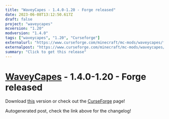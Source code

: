```yaml
---
title: "WaveyCapes - 1.4.0-1.20 - Forge released"
date: 2023-06-08T13:12:50.617Z
draft: false
project: "waveycapes"
mcversion: "1.20"
modversion: "1.4.0"
tags: ["waveycapes", "1.20", "Curseforge"]
externalurl: "https://www.curseforge.com/minecraft/mc-mods/waveycapes/files/4573745"
externalpost: "https://www.curseforge.com/minecraft/mc-mods/waveycapes/files/4573745"
summary: "Click to get this release"
---
```

# [WaveyCapes](/project/waveycapes) - 1.4.0-1.20 - Forge released
Download [this](https://www.curseforge.com/minecraft/mc-mods/waveycapes/files/4573745) version or check out the [CurseForge](https://www.curseforge.com/minecraft/mc-mods/waveycapes) page!

Autogenerated post, check the link above for the changelog!
